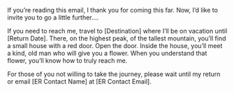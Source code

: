 If you’re reading this email, I thank you for coming this far. Now, I’d like to invite you to go a little further….

If you need to reach me, travel to [Destination] where I’ll be on vacation until [Return Date]. There, on the highest peak, of the tallest mountain, you’ll find a small house with a red door. Open the door. Inside the house, you’ll meet a kind, old man who will give you a flower. When you understand that flower, you’ll know how to truly reach me.

For those of you not willing to take the journey, please wait until my return or email [ER Contact Name] at [ER Contact Email].
